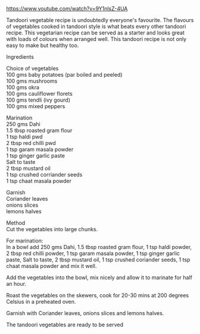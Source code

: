 https://www.youtube.com/watch?v=9Y1nlsZ-4UA  

Tandoori vegetable recipe is undoubtedly everyone's favourite. The flavours of vegetables cooked in tandoori style is what beats every other tandoori recipe. This vegetarian recipe can be served as a starter and looks great with loads of colours when arranged well. This tandoori recipe is not only easy to make but healthy too.   

Ingredients  

Choice of vegetables  
100 gms baby potatoes (par boiled and peeled)  
100 gms mushrooms  
100 gms okra  
100 gms cauliflower florets  
100 gms tendli (ivy gourd)  
100 gms mixed peppers  

Marination  
250 gms Dahi  
1.5 tbsp roasted gram flour   
1 tsp haldi pwd  
2 tbsp red chilli pwd  
1 tsp garam masala powder  
1 tsp ginger garlic paste  
Salt to taste  
2 tbsp mustard oil  
1 tsp crushed corriander seeds  
1 tsp chaat masala powder  

Garnish  
Coriander leaves  
onions slices  
lemons halves  

Method  
Cut the vegetables into large chunks.  

For marination:  
In a bowl add 250 gms Dahi, 1.5 tbsp roasted gram flour, 1 tsp haldi powder, 2 tbsp red chilli powder, 1 tsp garam masala powder, 1 tsp ginger garlic paste, Salt to taste, 2 tbsp mustard oil, 1 tsp crushed coriander seeds, 1 tsp chaat masala powder and mix it well.  

Add the vegetables into the bowl, mix nicely and allow it to marinate for half an hour.  

Roast the vegetables on the skewers, cook for 20-30 mins at 200 degrees Celsius in a preheated oven.  

Garnish with Coriander leaves, onions slices and lemons halves.

The tandoori vegetables are ready to be served

